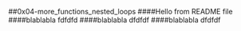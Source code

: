 ##0x04-more_functions_nested_loops
####Hello from README file
####blablabla fdfdfd
####blablabla dfdfdf
####blablabla dfdfdf
